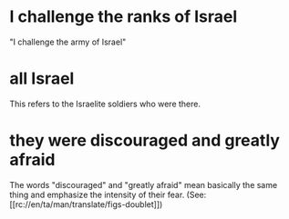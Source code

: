 # I challenge the ranks of Israel

"I challenge the army of Israel"

# all Israel

This refers to the Israelite soldiers who were there.

# they were discouraged and greatly afraid

The words "discouraged" and "greatly afraid" mean basically the same thing and emphasize the intensity of their fear. (See: [[rc://en/ta/man/translate/figs-doublet]])